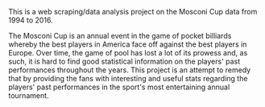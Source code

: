 This is a web scraping/data analysis project on the Mosconi Cup data from 1994 to 2016.

The Mosconi Cup is an annual event in the game of pocket billiards whereby the best players in America face off against the best players in Europe. Over time, the game of pool has lost a lot of its prowess and, as such, it is hard to find good statistical information on the players' past performances throughout the years. This project is an attempt to remedy that by providing the fans with interesting and useful stats regarding the players' past performances in the sport's most entertaining annual tournament.

